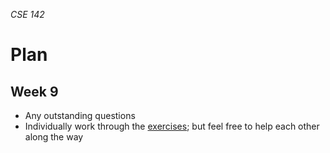 _CSE 142_
# Plan
## Week 9

* Any outstanding questions
* Individually work through the [exercises](exercises.md); but feel free to help each other along the way

